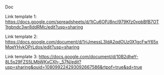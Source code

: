 # 

Doc 

Link template 1: https://docs.google.com/spreadsheets/d/1tCu6OPJ8ncI979Kfz0xpbBfB7OT1tgbndc3wr8ddRMc/edit?usp=sharing

Link template 2: https://docs.google.com/document/d/1rjJmessL3IdA2qdOUz0X1gcFwY65xMqeYHvkOPrLdos/edit?usp=sharing

Link template 3: https://docs.google.com/document/d/10B2dheY-8L5s29FZS5LMbWKxCXh-_57N/edit?usp=sharing&ouid=108099224293092667586&rtpof=true&sd=true



